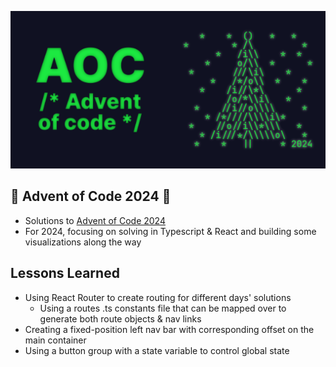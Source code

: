 ![](/public/aoc-header.png)

## 🎄 Advent of Code 2024 🎄

- Solutions to [Advent of Code 2024](https://adventofcode.com/)
- For 2024, focusing on solving in Typescript & React and building some visualizations along the way

## Lessons Learned

- Using React Router to create routing for different days' solutions
  - Using a routes .ts constants file that can be mapped over to generate both route objects & nav links
- Creating a fixed-position left nav bar with corresponding offset on the main container
- Using a button group with a state variable to control global state
